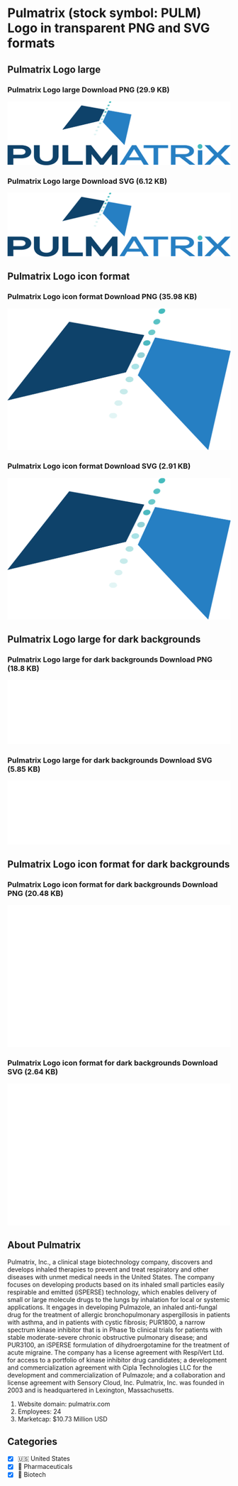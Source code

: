 # Pulmatrix (stock symbol: PULM) Logo in transparent PNG and SVG formats

## Pulmatrix Logo large

### Pulmatrix Logo large Download PNG (29.9 KB)

![Pulmatrix Logo large Download PNG (29.9 KB)](/img/orig/PULM_BIG-9cd988a7.png)

### Pulmatrix Logo large Download SVG (6.12 KB)

![Pulmatrix Logo large Download SVG (6.12 KB)](/img/orig/PULM_BIG-42febf7a.svg)

## Pulmatrix Logo icon format

### Pulmatrix Logo icon format Download PNG (35.98 KB)

![Pulmatrix Logo icon format Download PNG (35.98 KB)](/img/orig/PULM-39a96137.png)

### Pulmatrix Logo icon format Download SVG (2.91 KB)

![Pulmatrix Logo icon format Download SVG (2.91 KB)](/img/orig/PULM-908939aa.svg)

## Pulmatrix Logo large for dark backgrounds

### Pulmatrix Logo large for dark backgrounds Download PNG (18.8 KB)

![Pulmatrix Logo large for dark backgrounds Download PNG (18.8 KB)](/img/orig/PULM_BIG.D-9d90d383.png)

### Pulmatrix Logo large for dark backgrounds Download SVG (5.85 KB)

![Pulmatrix Logo large for dark backgrounds Download SVG (5.85 KB)](/img/orig/PULM_BIG.D-df1fe949.svg)

## Pulmatrix Logo icon format for dark backgrounds

### Pulmatrix Logo icon format for dark backgrounds Download PNG (20.48 KB)

![Pulmatrix Logo icon format for dark backgrounds Download PNG (20.48 KB)](/img/orig/PULM.D-ba65f75b.png)

### Pulmatrix Logo icon format for dark backgrounds Download SVG (2.64 KB)

![Pulmatrix Logo icon format for dark backgrounds Download SVG (2.64 KB)](/img/orig/PULM.D-98ae50ca.svg)

## About Pulmatrix

Pulmatrix, Inc., a clinical stage biotechnology company, discovers and develops inhaled therapies to prevent and treat respiratory and other diseases with unmet medical needs in the United States. The company focuses on developing products based on its inhaled small particles easily respirable and emitted (iSPERSE) technology, which enables delivery of small or large molecule drugs to the lungs by inhalation for local or systemic applications. It engages in developing Pulmazole, an inhaled anti-fungal drug for the treatment of allergic bronchopulmonary aspergillosis in patients with asthma, and in patients with cystic fibrosis; PUR1800, a narrow spectrum kinase inhibitor that is in Phase 1b clinical trials for patients with stable moderate-severe chronic obstructive pulmonary disease; and PUR3100, an iSPERSE formulation of dihydroergotamine for the treatment of acute migraine. The company has a license agreement with RespiVert Ltd. for access to a portfolio of kinase inhibitor drug candidates; a development and commercialization agreement with Cipla Technologies LLC for the development and commercialization of Pulmazole; and a collaboration and license agreement with Sensory Cloud, Inc. Pulmatrix, Inc. was founded in 2003 and is headquartered in Lexington, Massachusetts.

1. Website domain: pulmatrix.com
2. Employees: 24
3. Marketcap: $10.73 Million USD


## Categories
- [x] 🇺🇸 United States
- [x] 💊 Pharmaceuticals
- [x] 🧬 Biotech
